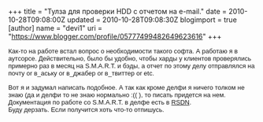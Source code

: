 +++
title = "Тулза для проверки HDD с отчетом на e-mail."
date = 2010-10-28T09:08:00Z
updated = 2010-10-28T09:08:30Z
blogimport = true 
[author]
	name = "devi1"
	uri = "https://www.blogger.com/profile/05777499482649623616"
+++

<span class="Apple-style-span" style="font-family: Arial; font-size: small;"><span class="Apple-style-span" style="font-size: 13px;">Как-то на работе встал вопрос о необходимости такого софта. А работаю я в аутсорсе. Действительно, было бы удобно, чтобы харды у клиентов проверялись примерно раз в месяц на S.M.A.R.T. и бэды, а отчет по этому делу отправлялся на почту or в_аську or в_джабер or в_твиттер or etc.&nbsp;</span></span><div><span class="Apple-style-span" style="font-family: Arial; font-size: small;"><span class="Apple-style-span" style="font-size: 13px;">Вот я и задумал написать подобное. А так как кроме делфи я ничего толком не знаю (да и делфи то не знаю нормально :(( ), то писать придется на нем. Документация по работе со S.M.A.R.T. в делфе есть в <a href="http://www.rsdn.ru/article/delphi/SMART.xml">RSDN</a>.&nbsp;</span></span></div><div><span class="Apple-style-span" style="font-family: Arial; font-size: small;"><span class="Apple-style-span" style="font-size: 13px;">Буду дерзать. Если получится хоть что-то отпишусь.</span></span></div>
